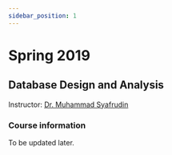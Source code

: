 ```yaml
---
sidebar_position: 1
---
```


# Spring 2019

## Database Design and Analysis

Instructor: [Dr. Muhammad Syafrudin](https://muhammadsyafrudin.com/)

### Course information

To be updated later.